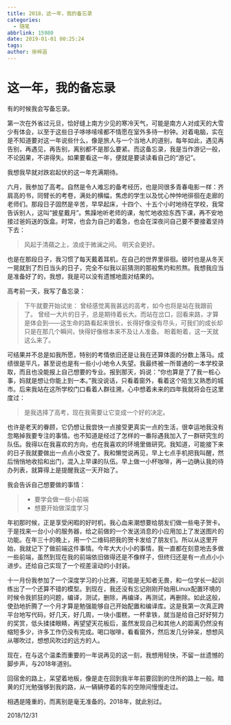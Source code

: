 ```yaml
---
title: 2018，这一年，我的备忘录
categories:
  - 随笔
abbrlink: 15980
date: 2019-01-01 00:25:24
tags:
author: 徐梓涵
---
```


# 这一年，我的备忘录

有的时候我会写备忘录。

第一次在外省过元旦，恰好缝上南方少见的寒冷天气，可能是南方人对成天的大雪少有体会，以至于这些日子哆哆嗦嗦都不情愿在室外多待一秒钟。对着电脑，实在是不知道要对这一年说些什么，像是旅人与一个当地人的道别，每年如此，遇见再告别，再遇见，再告别，离别都不是那么要紧。而这备忘录，我是当作游记一般，不论因果，不讲得失。如果要看这一年，便就是要读读看自己的“游记”。

<!-- more -->

我想我早就对跌宕起伏的这一年充满期待。

六月，我参加了高考。自然是令人难忘的备考经历，也是同很多青春电影一样：齐肩高的书，同臂长的考卷，满处的横幅，焦虑的学生以及忧心忡忡地徘徊在走廊的老师们。那段日子固然是辛苦，早早起床，十四个、十五个小时地待在学校，我常告诉别人，这叫“披星戴月”。焦躁地听老师的课，匆忙地收拾东西下课，再不安地接过爸妈送的饭盒。时常，也会为自己的着急，也会在深夜问自己要不要接着坚持下去：

> 风起于清蘋之上，浪成于微澜之间。
> 明天会更好。

也是在那段日子，我习惯了每天戴着耳机，在自己的世界里徘徊。彼时也是从冬天一晃就到了烈日当头的日子，完全不似我以前猜测的那般焦灼和煎熬。我想我应当是准备好了的，我想，我是可以没有遗憾地面对结果的。

高考前一天，我写了备忘录：

> 下午就要开始试坐：
> 曾经感觉离我甚远的高考，如今也将是站在我跟前了。
> 曾经一大片的日子，总是期待着长大。而站在岔口，回看来路，才算是体会到——这生命的路看起来很长，长得好像没有尽头，可我们的成长却只是在那几个瞬间，快得好像根本来不及让人准备。
> 盼着盼着，这一天就这么来了。

可结果并不总是如我所愿，特别的考情依旧还是让我在还算体面的分数上落马。成绩很是平凡，甚至说也是有一些小小地令人失望。我最终被一所普通的一本学校录取，而且也没能报上自己想要的专业。报到那天，妈说：“你也算是了了我一桩心事，妈就是想让你能上到一本。”我没说话，只看着窗外，看着这个陌生又熟悉的城市。后来我站在这所学校门口看着人群往溯，心中想着未来的四年我就将会在这里度过：

> 是我选择了高考，现在我需要让它变成一个好的决定。

也许是老天的眷顾，它仍想让我尝快一点接受更真实一点的生活，很幸运地我没有忽略掉我要专注的事情。也不知道是经过了怎样的一番际遇我加入了一群研究生的队伍。我得以在我喜欢的方向，也在我喜欢的环境里做研究。我知道，可能接下来的日子我就要做出一点点小改变了。我和懒觉说再见，早上七点手机把我叫醒，然后悄悄地收拾和出门，混入上早课的队伍。早上做一小杯咖啡，再一边确认我的待办列表，就算得上是提醒我这一天开始了。

我会告诉自己想要做的事情：

> - 要学会做一些小前端
> - 想要开始做深度学习

年初那时候，正是享受闲暇的好时机，我心血来潮想要给朋友们做一些电子贺卡。于是找来一台小小的服务器，给之前做的一个发送消息的小应用加上了发送图片的功能。在年三十的晚上，用一个二维码把我的贺卡发给了朋友们。所以从这里开始，我就记下了做前端这件事情。今年大大小小的事情，我一直都在刻意地去多做一些前端，虽然到现在我的前端依旧做得还是不像样子，但终归还是有一点点小小进步。还给自己实现了一个视差滚动的小封装。

十一月份我参加了一个深度学习的小比赛，可能是无知者无畏，和一位学长一起训练出了一个还算不错的模型。到现在，我还没有忘记刚刚开始用Linux配置环境的时候令我抓狂的问题，编译，测试，删除，再编译，再测试，再删除。如此这般，使劲地折腾了一个月才算是勉强能够自己开始配置和编译库。这是我第一次真正跨平台地写代码，好几天，好几周，一块小蛋糕，一杯拿铁，就当是给自己好好努力的奖赏，低头揉揉眼睛，再望望天花板后，虽然发现自己和其他人的距离仍然没有缩短多少，许多工作仍没有完成。喝口咖啡，看看窗外，然后发几分钟呆，想想风从哪吹过，想想风吹过的远方的人。

现在，在与这个温柔而重要的一年说再见的这一刻，我想用轻快，不留一丝遗憾的脚步声，与2018年道别。

回宿舍的路上，呆望着地板，像是走在回到我半年前要回到的住所的路上一般。暗黄的灯光勉强够到我的路，从一辆辆停着的车的空隙间慢慢走过。

相遇是隆重的，而离别是毫无准备的。2018年，就此别过。

2018/12/31